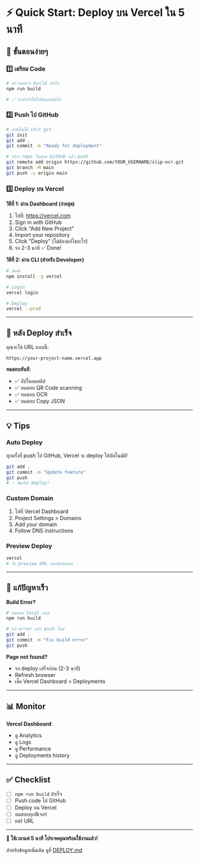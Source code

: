 # ⚡ Quick Start: Deploy บน Vercel ใน 5 นาที

## 🚀 ขั้นตอนง่ายๆ

### 1️⃣ เตรียม Code

```bash
# ตรวจสอบว่า build สำเร็จ
npm run build

# ✅ ถ้าสำเร็จให้ไปขั้นตอนถัดไป
```

### 2️⃣ Push ไป GitHub

```bash
# ถ้ายังไม่ได้ init git
git init
git add .
git commit -m "Ready for deployment"

# สร้าง repo ใหม่บน GitHub แล้ว push
git remote add origin https://github.com/YOUR_USERNAME/slip-ocr.git
git branch -M main
git push -u origin main
```

### 3️⃣ Deploy บน Vercel

**วิธีที่ 1: ผ่าน Dashboard (ง่ายสุด)**

1. ไปที่: https://vercel.com
2. Sign in with GitHub
3. Click "Add New Project"
4. Import your repository
5. Click "Deploy" (ไม่ต้องแก้ไขอะไร)
6. รอ 2-3 นาที ✅ Done!

**วิธีที่ 2: ผ่าน CLI (สำหรับ Developer)**

```bash
# ติดตั้ง
npm install -g vercel

# Login
vercel login

# Deploy
vercel --prod
```

---

## 🎯 หลัง Deploy สำเร็จ

คุณจะได้ URL แบบนี้:
```
https://your-project-name.vercel.app
```

**ทดสอบทันที**:
- ✅ อัปโหลดสลิป
- ✅ ทดสอบ QR Code scanning
- ✅ ทดสอบ OCR
- ✅ ทดสอบ Copy JSON

---

## 💡 Tips

### Auto Deploy
ทุกครั้งที่ push ไป GitHub, Vercel จะ deploy ให้อัตโนมัติ!

```bash
git add .
git commit -m "Update feature"
git push
# ✨ Auto deploy!
```

### Custom Domain
1. ไปที่ Vercel Dashboard
2. Project Settings > Domains
3. Add your domain
4. Follow DNS instructions

### Preview Deploy
```bash
vercel
# ได้ preview URL สำหรับทดสอบ
```

---

## 🐛 แก้ปัญหาเร็ว

**Build Error?**
```bash
# ทดสอบ local ก่อน
npm run build

# แก้ error แล้ว push ใหม่
git add .
git commit -m "Fix build error"
git push
```

**Page not found?**
- รอ deploy เสร็จก่อน (2-3 นาที)
- Refresh browser
- เช็ค Vercel Dashboard > Deployments

---

## 📊 Monitor

**Vercel Dashboard**:
- ดู Analytics
- ดู Logs
- ดู Performance
- ดู Deployments history

---

## ✅ Checklist

- [ ] `npm run build` สำเร็จ
- [ ] Push code ไป GitHub
- [ ] Deploy บน Vercel
- [ ] ทดสอบทุกฟีเจอร์
- [ ] แชร์ URL

---

**🎉 ใช้เวลาแค่ 5 นาที โปรเจคคุณพร้อมใช้งานแล้ว!**

สำหรับข้อมูลเพิ่มเติม ดูที่ [DEPLOY.md](./DEPLOY.md)
